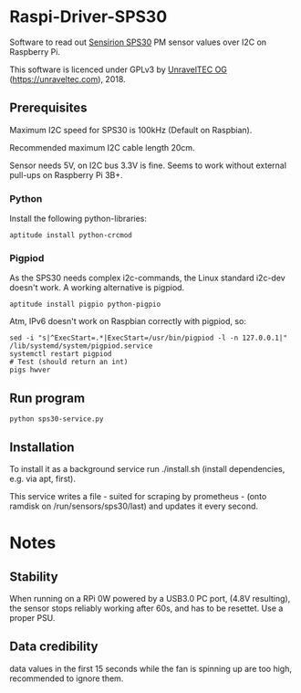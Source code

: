 # Raspi-Driver-SPS30
Software to read out [Sensirion SPS30](https://www.sensirion.com/en/environmental-sensors/particulate-matter-sensors-pm25/) PM sensor values over I2C on Raspberry Pi.

This software is licenced under GPLv3 by [UnravelTEC OG](https://unraveltec.com) (https://unraveltec.com), 2018.

## Prerequisites

Maximum I2C speed for SPS30 is 100kHz (Default on Raspbian).

Recommended maximum I2C cable length 20cm.

Sensor needs 5V, on I2C bus 3.3V is fine. Seems to work without external pull-ups on Raspberry Pi 3B+.

### Python 

Install the following python-libraries:

```
aptitude install python-crcmod
```

### Pigpiod

As the SPS30 needs complex i2c-commands, the Linux standard i2c-dev doesn't work. A working alternative is pigpiod.

```
aptitude install pigpio python-pigpio
```

Atm, IPv6 doesn't work on Raspbian correctly with pigpiod, so:

```
sed -i "s|^ExecStart=.*|ExecStart=/usr/bin/pigpiod -l -n 127.0.0.1|" /lib/systemd/system/pigpiod.service
systemctl restart pigpiod
# Test (should return an int)
pigs hwver
```

## Run program

```
python sps30-service.py
```

## Installation

To install it as a background service run ./install.sh (install dependencies, e.g. via apt, first).

This service writes a file - suited for scraping by prometheus - (onto ramdisk on /run/sensors/sps30/last) and updates it every second.

# Notes

## Stability

When running on a RPi 0W powered by a USB3.0 PC port, (4.8V resulting), the sensor stops reliably working after 60s, and has to be resettet. Use a proper PSU.

## Data credibility

data values in the first 15 seconds while the fan is spinning up are too high, recommended to ignore them.
